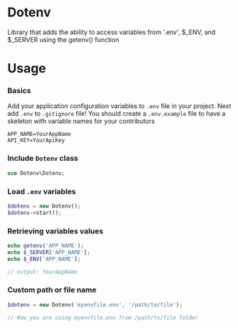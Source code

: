 # Dotenv
Library that adds the ability to access variables from '.env', $_ENV, and $_SERVER using the getenv() function


# Usage

### Basics
Add your application configuration variables to `.env` file in your project. Next add `.env` to `.gitignore` file! You should create a `.env.example` file to have a skeleton with variable names for your contributors
```shell
APP_NAME=YourAppName
API_KEY=YourApiKey
```

### Include `Dotenv` class
```php
use Dotenv\Dotenv;
```

### Load `.env` variables
```php
$dotenv = new Dotenv();
$dotenv->start();
```

### Retrieving  variables values
```php
echo getenv('APP_NAME');
echo $_SERVER['APP_NAME'];
echo $_ENV['APP_NAME'];

// output: YourAppName
```

### Custom path or file name
```php
$dotenv = new Dotenv('myenvfile.env', '/path/to/file');

// Now you are using myenvfile.env from /path/to/file folder
```